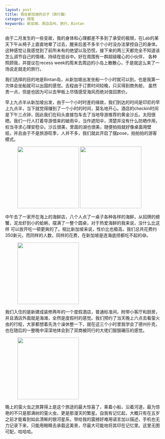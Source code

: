 ```yaml
---
layout: post
title: 我在新加坡的日子（旅行篇）
category: 随笔
keywords: 新加坡，周边岛屿，旅行，Bintan
---
```


由于二月发生的一些变故，我的身体和心理都差不多到了承受的极限，在Lab的某天下午从椅子上直直地晕了过去，醒来后差不多半个小时没办法掌控自己的身体。
这种感觉让我感觉到了前所未有的绝望以及恐慌，接下来的两三天都完全不知道该怎么调节自己的情绪，持续在低谷中。好在周围有一群超级暖心的小伙伴，
各种照顾我，并提议在recess week的周末去周边的小岛上散散心，于是就这么来了一场说走就走的旅行。

我们选择的目的地是Bintan岛，从新加坡出发坐船一个小时就可以到，也是我第一次体会坐船就可以出国的感觉。去程由于订票时间较晚，只买得到商务舱，
虽然贵一点，但是也因为可以去甲板上尽情感受海风而绝对值回票价。

早上九点半从新加坡出发，由于一个小时时差的缘故，我们到达的时间是印尼的早上九点半，当下就觉得赚到了一个小时的时间，莫名地开心。酒店的checkin时间
是下午三点钟，因此我们在码头直接包车去了当地导游推荐的黄金沙丘。太阳很晒，我们一行人打着导游借来的破雨伞，当作遮阳伞，清楚并没有什么防晒作用，
权当寻求心理安慰😛。沙丘很美，里面的湖也很美，随便拍拍就好像桌面用壁纸，并且由于不是旅游旺季，人并不多，我们就此开启了摆pose，拍拍拍的游客模式。

<figure class="half">
    <img src="https://github.com/Zoeyxiao/Zoeyxiao.github.io/raw/master/image/DSC01357-02.jpeg" width="200"/>
    <img src="https://github.com/Zoeyxiao/Zoeyxiao.github.io/raw/master/image/IMG_20190223_110701.jpg" width="200"/>  
</figure>

中午去了一家开在海上的海鲜店，八个人点了一桌子各种各样的海鲜，从招牌的螃蟹，泥龙虾到小的蛤蜊，摆满了一整个圆桌，对于热爱海鲜的我来说，没什么比这样
可以放开吃一顿更爽的了。相比新加坡来说，性价比也极高，我们总共花费约350新元，而同样的人数，同样的花费，在新加坡是连海底捞都吃不起的😅。

<figure class="half">
    <img src="https://github.com/Zoeyxiao/Zoeyxiao.github.io/raw/master/image/IMG_0742-side.jpg" width="200"/> 
</figure>

我们入住的是新建成装修两年的一个度假酒店，普通标准间，附带小客厅和厨房，并且酒店外面就是海滩，全然是度假村的感觉。我们预约了当天晚上六点去看萤火虫的行程，大家都想着先洗个澡休整一下，就在这三个小时里我学会了德州扑克，也在随后的一整晚中深深地体会到了双商被同行的大佬们狠狠碾压的感觉。

<figure class="half">
    <img src="https://github.com/Zoeyxiao/Zoeyxiao.github.io/raw/master/image/hotel.jpg" width="200"/> 
</figure>

晚上的萤火虫之旅算得上是这个旅途的最大惊喜了，乘着小船，沿着河道，最为惊艳的不只是那满树的萤火虫，更是那漫天的繁星。自我有记忆起，大概只有在五岁之前才能看到如此清晰的银河星系，带给我的震撼好难用语言加以描述，手机也无力记录下来，只能用眼睛去承载这美景，尽最大可能地将其印在记忆里。这里无图可配，哈哈哈。








